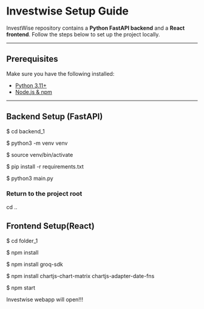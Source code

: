 # Investwise Setup Guide

InvestWise repository contains a **Python FastAPI backend** and a **React frontend**. Follow the steps below to set up the project locally.

---

## Prerequisites

Make sure you have the following installed:

- [Python 3.11+](https://www.python.org/downloads/)
- [Node.js & npm](https://nodejs.org/)

---

## Backend Setup (FastAPI)

$ cd backend_1

$ python3 -m venv venv

$ source venv/bin/activate

$ pip install -r requirements.txt

$ python3 main.py

### Return to the project root
cd ..


## Frontend Setup(React)
$ cd folder_1

$ npm install

$ npm install groq-sdk

$ npm install chartjs-chart-matrix chartjs-adapter-date-fns

$ npm start

Investwise webapp will open!!!
